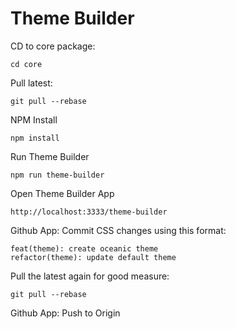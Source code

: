 # Theme Builder

CD to core package:

    cd core


Pull latest:

    git pull --rebase


NPM Install

    npm install


Run Theme Builder

    npm run theme-builder


Open Theme Builder App

    http://localhost:3333/theme-builder


Github App: Commit CSS changes using this format:

    feat(theme): create oceanic theme
    refactor(theme): update default theme


Pull the latest again for good measure:

    git pull --rebase


Github App: Push to Origin
